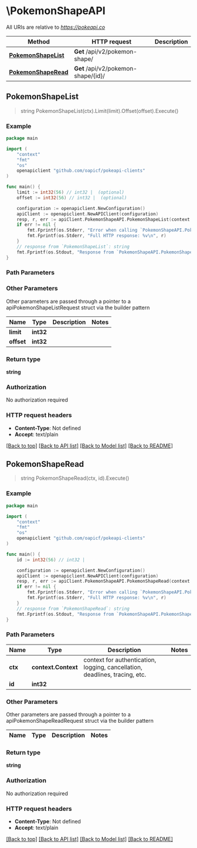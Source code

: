# \PokemonShapeAPI

All URIs are relative to *https://pokeapi.co*

Method | HTTP request | Description
------------- | ------------- | -------------
[**PokemonShapeList**](PokemonShapeAPI.md#PokemonShapeList) | **Get** /api/v2/pokemon-shape/ | 
[**PokemonShapeRead**](PokemonShapeAPI.md#PokemonShapeRead) | **Get** /api/v2/pokemon-shape/{id}/ | 



## PokemonShapeList

> string PokemonShapeList(ctx).Limit(limit).Offset(offset).Execute()



### Example

```go
package main

import (
	"context"
	"fmt"
	"os"
	openapiclient "github.com/oapicf/pokeapi-clients"
)

func main() {
	limit := int32(56) // int32 |  (optional)
	offset := int32(56) // int32 |  (optional)

	configuration := openapiclient.NewConfiguration()
	apiClient := openapiclient.NewAPIClient(configuration)
	resp, r, err := apiClient.PokemonShapeAPI.PokemonShapeList(context.Background()).Limit(limit).Offset(offset).Execute()
	if err != nil {
		fmt.Fprintf(os.Stderr, "Error when calling `PokemonShapeAPI.PokemonShapeList``: %v\n", err)
		fmt.Fprintf(os.Stderr, "Full HTTP response: %v\n", r)
	}
	// response from `PokemonShapeList`: string
	fmt.Fprintf(os.Stdout, "Response from `PokemonShapeAPI.PokemonShapeList`: %v\n", resp)
}
```

### Path Parameters



### Other Parameters

Other parameters are passed through a pointer to a apiPokemonShapeListRequest struct via the builder pattern


Name | Type | Description  | Notes
------------- | ------------- | ------------- | -------------
 **limit** | **int32** |  | 
 **offset** | **int32** |  | 

### Return type

**string**

### Authorization

No authorization required

### HTTP request headers

- **Content-Type**: Not defined
- **Accept**: text/plain

[[Back to top]](#) [[Back to API list]](../README.md#documentation-for-api-endpoints)
[[Back to Model list]](../README.md#documentation-for-models)
[[Back to README]](../README.md)


## PokemonShapeRead

> string PokemonShapeRead(ctx, id).Execute()



### Example

```go
package main

import (
	"context"
	"fmt"
	"os"
	openapiclient "github.com/oapicf/pokeapi-clients"
)

func main() {
	id := int32(56) // int32 | 

	configuration := openapiclient.NewConfiguration()
	apiClient := openapiclient.NewAPIClient(configuration)
	resp, r, err := apiClient.PokemonShapeAPI.PokemonShapeRead(context.Background(), id).Execute()
	if err != nil {
		fmt.Fprintf(os.Stderr, "Error when calling `PokemonShapeAPI.PokemonShapeRead``: %v\n", err)
		fmt.Fprintf(os.Stderr, "Full HTTP response: %v\n", r)
	}
	// response from `PokemonShapeRead`: string
	fmt.Fprintf(os.Stdout, "Response from `PokemonShapeAPI.PokemonShapeRead`: %v\n", resp)
}
```

### Path Parameters


Name | Type | Description  | Notes
------------- | ------------- | ------------- | -------------
**ctx** | **context.Context** | context for authentication, logging, cancellation, deadlines, tracing, etc.
**id** | **int32** |  | 

### Other Parameters

Other parameters are passed through a pointer to a apiPokemonShapeReadRequest struct via the builder pattern


Name | Type | Description  | Notes
------------- | ------------- | ------------- | -------------


### Return type

**string**

### Authorization

No authorization required

### HTTP request headers

- **Content-Type**: Not defined
- **Accept**: text/plain

[[Back to top]](#) [[Back to API list]](../README.md#documentation-for-api-endpoints)
[[Back to Model list]](../README.md#documentation-for-models)
[[Back to README]](../README.md)


